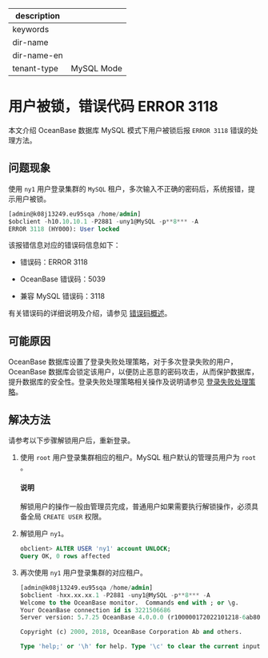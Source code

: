 |description||
|---|---|
|keywords||
|dir-name||
|dir-name-en||
|tenant-type|MySQL Mode|

# 用户被锁，错误代码 ERROR 3118

本文介绍 OceanBase 数据库 MySQL 模式下用户被锁后报 `ERROR 3118` 错误的处理方法。

## 问题现象

使用 `ny1` 用户登录集群的 `MySQL` 租户，多次输入不正确的密码后，系统报错，提示用户被锁。

```sql
[admin@k08j13249.eu95sqa /home/admin]
$obclient -h10.10.10.1 -P2881 -uny1@MySQL -p**8*** -A
ERROR 3118 (HY000): User locked
```

该报错信息对应的错误码信息如下：

* 错误码：ERROR 3118

* OceanBase 错误码：5039

* 兼容 MySQL 错误码：3118

有关错误码的详细说明及介绍，请参见 [错误码概述](../../../../700.reference/900.error-code/600.error-code-of-mysql-mode/100.use-error-information-of-mysql-mode.md)。

## 可能原因

OceanBase 数据库设置了登录失败处理策略，对于多次登录失败的用户，OceanBase 数据库会锁定该用户，以便防止恶意的密码攻击，从而保护数据库，提升数据库的安全性。登录失败处理策略相关操作及说明请参见 [登录失败处理策略](../../../../600.manage/500.security-and-permissions/200.identification-and-authentication/100.identification-and-authentication-of-mysql-mode/300.login-failure-handling-of-mysql-mode.md)。

## 解决方法

请参考以下步骤解锁用户后，重新登录。

1. 使用 `root` 用户登录集群相应的租户。MySQL 租户默认的管理员用户为 `root` 。

   <main id="notice" type='explain'>
    <h4>说明</h4>
    <p> 解锁用户的操作一般由管理员完成，普通用户如果需要执行解锁操作，必须具备全局 <code>CREATE USER</code> 权限。</p>
   </main>

2. 解锁用户 `ny1`。

   ```sql
   obclient> ALTER USER 'ny1' account UNLOCK;
   Query OK, 0 rows affected
   ```

3. 再次使用 `ny1` 用户登录集群的对应租户。

   ```sql
   [admin@k08j13249.eu95sqa /home/admin]
   $obclient -hxx.xx.xx.1 -P2881 -uny1@MySQL -p**8*** -A
   Welcome to the OceanBase monitor.  Commands end with ; or \g.
   Your OceanBase connection id is 3221506686
   Server version: 5.7.25 OceanBase 4.0.0.0 (r100000172022101218-6ab80a3950710941946c004d805fcfded7a4aa2c) (Built Oct 12 2022 18:43:39)

   Copyright (c) 2000, 2018, OceanBase Corporation Ab and others.

   Type 'help;' or '\h' for help. Type '\c' to clear the current input statement.
   ```
